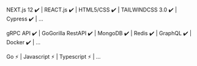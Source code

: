 NEXT.js 12 ✔️ | REACT.js ✔️ | HTML5/CSS ✔️ | TAILWINDCSS 3.0 ✔️ | Cypress ✔️ | ...

gRPC API ✔️ | GoGorilla RestAPI ✔️ | MongoDB ✔️ | Redis ✔️ | GraphQL ✔️ | Docker ✔️ | ...

Go ⚡ | Javascript ⚡ | Typescript ⚡ | ...
<!--
**btodb/btodb** is a ✨ _special_ ✨ repository because its `README.md` (this file) appears on your GitHub profile.

Here are some ideas to get you started:

- 🔭 I’m currently working on ...
- 🌱 I’m currently learning ...
- 👯 I’m looking to collaborate on ...
- 🤔 I’m looking for help with ...
- 💬 Ask me about ...
- 📫 How to reach me: ...
- 😄 Pronouns: ...
- ⚡ Fun fact: ...
-->
